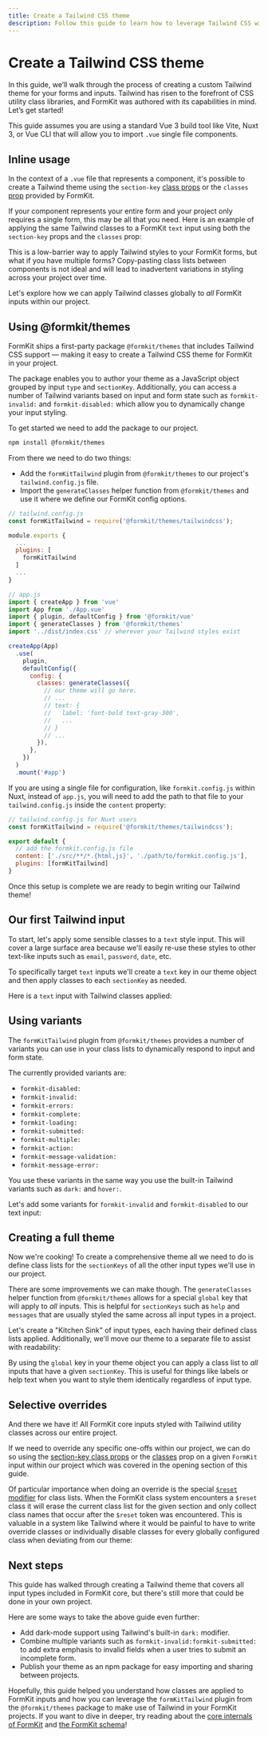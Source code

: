 ```yaml
---
title: Create a Tailwind CSS theme
description: Follow this guide to learn how to leverage Tailwind CSS with your FormKit forms and inputs
---
```


# Create a Tailwind CSS theme

In this guide, we’ll walk through the process of creating a custom Tailwind theme for your forms and inputs. Tailwind has risen to the forefront of CSS utility class libraries, and FormKit was authored with its capabilities in mind. Let’s get started!

<callout type="tip" label="SFC Build tool">
This guide assumes you are using a standard Vue 3 build tool like Vite, Nuxt 3, or Vue CLI that will allow you to import <code>.vue</code> single file components.
</callout>

## Inline usage

In the context of a `.vue` file that represents a component, it's possible to create a Tailwind theme using the `section-key` [class props](/essentials/styling#section-key-class-props) or the `classes` [prop](/essentials/styling#classes-prop) provided by FormKit.

If your component represents your entire form and your project only requires a single form, this may be all that you need. Here is an example of applying the same Tailwind classes to a FormKit `text` input using both the `section-key` props and the `classes` prop:

<example
  file="/_content/examples/guides/tailwind-theme/inline-usage/example.vue"
  css-framework="tailwind"
  :editable="true">
</example>

This is a low-barrier way to apply Tailwind styles to your FormKit forms, but what if you have multiple forms? Copy-pasting class lists between components is not ideal and will lead to inadvertent variations in styling across your project over time.

Let's explore how we can apply Tailwind classes globally to _all_ FormKit inputs within our project.

## Using @formkit/themes

FormKit ships a first-party package `@formkit/themes` that includes Tailwind CSS support — making it easy to create a Tailwind CSS theme for FormKit in your project.

The package enables you to author your theme as a JavaScript object grouped by input `type` and `sectionKey`. Additionally, you can access a number of Tailwind variants based on input and form state such as `formkit-invalid:` and `formkit-disabled:` which allow you to dynamically change your input styling.

To get started we need to add the package to our project.

<client-only>

```bash
npm install @formkit/themes
```

</client-only>

From there we need to do two things:

- Add the `formKitTailwind` plugin from `@formkit/themes` to our project's `tailwind.config.js` file.
- Import the `generateClasses` helper function from `@formkit/themes` and use it where we define our FormKit config options.

<client-only>

```js
// tailwind.config.js
const formKitTailwind = require('@formkit/themes/tailwindcss');

module.exports {
  ...
  plugins: [
    formKitTailwind
  ]
  ...
}
```

```js
// app.js
import { createApp } from 'vue'
import App from './App.vue'
import { plugin, defaultConfig } from '@formkit/vue'
import { generateClasses } from '@formkit/themes'
import '../dist/index.css' // wherever your Tailwind styles exist

createApp(App)
  .use(
    plugin,
    defaultConfig({
      config: {
        classes: generateClasses({
          // our theme will go here.
          // ...
          // text: {
          //   label: 'font-bold text-gray-300',
          //   ...
          // }
          // ...
        }),
      },
    })
  )
  .mount('#app')
```

</client-only>

<callout type="warning" label="Path needed if using formkit.config.js">
If you are using a single file for configuration, like <code>formkit.config.js</code> within Nuxt, instead of <code>app.js</code>, you will need to add the path to that file to your <code>tailwind.config.js</code> inside the <code>content</code> property:
</callout>

<client-only>

```js
// tailwind.config.js for Nuxt users
const formKitTailwind = require('@formkit/themes/tailwindcss');

export default {
  // add the formkit.config.js file
  content: ['./src/**/*.{html,js}', './path/to/formkit.config.js'],
  plugins: [formKitTailwind]
}
```

</client-only>


Once this setup is complete we are ready to begin writing our Tailwind theme!

## Our first Tailwind input

To start, let's apply some sensible classes to a `text` style input. This will cover a large surface area because we'll easily re-use these styles to other text-like inputs such as `email`, `password`, `date`, etc.

To specifically target `text` inputs we'll create a `text` key in our theme object and then apply classes to each `sectionKey` as needed.

Here is a `text` input with Tailwind classes applied:

<example
  :file="[
    '/_content/examples/guides/tailwind-theme/tailwind-text-input/example.vue',
    '/_content/examples/guides/tailwind-theme/tailwind-text-input/formkit.config.js',
    '/_content/examples/guides/tailwind-theme/tailwind-text-input/tailwind.config.js'
  ]"
  init-file-tab="formkit.config.js"
  css-framework="tailwind"
  layout="column"
  :editable="true"></example>

## Using variants

The `formKitTailwind` plugin from `@formkit/themes` provides a number of variants you can use in your class lists to dynamically respond to input and form state.

The currently provided variants are:

- `formkit-disabled:`
- `formkit-invalid:`
- `formkit-errors:`
- `formkit-complete:`
- `formkit-loading:`
- `formkit-submitted:`
- `formkit-multiple:`
- `formkit-action:`
- `formkit-message-validation:`
- `formkit-message-error:`

You use these variants in the same way you use the built-in Tailwind variants such as `dark:` and `hover:`.

Let's add some variants for `formkit-invalid` and `formkit-disabled` to our text input:

<example
  :file="[
    '/_content/examples/guides/tailwind-theme/tailwind-variants/example.vue',
    '/_content/examples/guides/tailwind-theme/tailwind-variants/formkit.config.js',
    '/_content/examples/guides/tailwind-theme/tailwind-variants/tailwind.config.js'
  ]"
  init-file-tab="formkit.config.js"
  css-framework="tailwind"
  layout="column"
  :editable="true"></example>

## Creating a full theme

Now we're cooking! To create a comprehensive theme all we need to do is define class lists for the `sectionKeys` of all the other input types we'll use in our project.

There are some improvements we can make though. The `generateClasses` helper function from `@formkit/themes` allows for a special `global` key that will apply to _all_ inputs. This is helpful for `sectionKeys` such as `help` and `messages` that are usually styled the same across all input types in a project.

Let's create a "Kitchen Sink" of input types, each having their defined class lists applied. Additionally, we'll move our theme to a separate file to assist with readability:

<callout type="tip" label="Global Class Lists">
By using the <code>global</code> key in your theme object you can apply a class list to <em>all</em> inputs that have a given <code>sectionKey</code>. This is useful for things like labels or help text when you want to style them identically regardless of input type.
</callout>

<example
  :file="[
    '/_content/examples/guides/tailwind-theme/tailwind-theme/example.vue',
    '/_content/examples/guides/tailwind-theme/tailwind-theme/theme.js',
    '/_content/examples/guides/tailwind-theme/tailwind-theme/formkit.config.js',
    '/_content/examples/guides/tailwind-theme/tailwind-theme/tailwind.config.js',
  ]"
  init-file-tab="theme.js"
  css-framework="tailwind"
  layout="auto"
  :editable="true"></example>

## Selective overrides

And there we have it! All FormKit core inputs styled with Tailwind utility classes across our entire project.

If we need to override any specific one-offs within our project, we can do so using the [section-key class props](/essentials/styling#section-key-class-props) or the [classes](/essentials/styling#classes-prop) prop on a given `FormKit` input within our project which was covered in the opening section of this guide.

Of particular importance when doing an override is the special [`$reset` modifier](/essentials/styling#resetting-classes) for class lists. When the FormKit class system encounters a `$reset` class it will erase the current class list for the given section and only collect class names that occur after the `$reset` token was encountered. This is valuable in a system like Tailwind where it would be painful to have to write override classes or individually disable classes for every globally configured class when deviating from our theme:

<example
  :file="[
    '/_content/examples/guides/tailwind-theme/override/example.vue',
    '/_content/examples/guides/tailwind-theme/override/theme.js',
    '/_content/examples/guides/tailwind-theme/override/formkit.config.js',
    '/_content/examples/guides/tailwind-theme/override/tailwind.config.js',
  ]"
  init-file-tab="example.vue"
  css-framework="tailwind"
  layout="auto"
  :editable="true"></example>

## Next steps

This guide has walked through creating a Tailwind theme that covers all input types included in FormKit core, but there's still more that could be done in your own project.

Here are some ways to take the above guide even further:

- Add dark-mode support using Tailwind's built-in `dark:` modifier.
- Combine multiple variants such as `formkit-invalid:formkit-submitted:` to add extra emphasis to invalid fields when a user tries to submit an incomplete form.
- Publish your theme as an npm package for easy importing and sharing between projects.

Hopefully, this guide helped you understand how classes are applied to FormKit inputs and how you can leverage the `formKitTailwind` plugin from the `@formkit/themes` package to make use of Tailwind in your FormKit projects. If you want to dive in deeper, try reading about the [core internals of FormKit](/advanced/core) and [the FormKit schema](/advanced/schema)!

<cta label="Want more? Start by reading about FormKit core." button="Dig deeper" href="/advanced/core"></cta>
